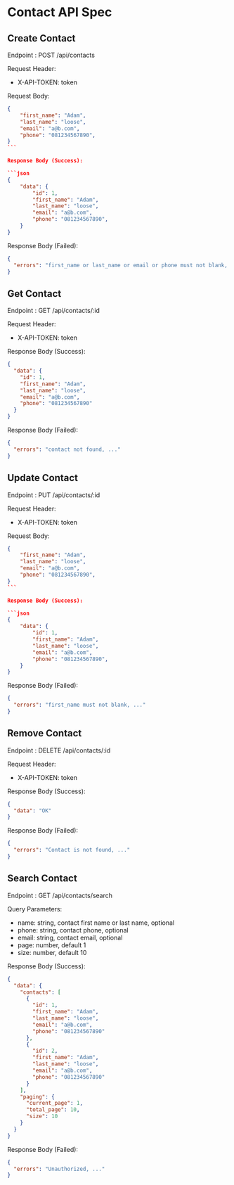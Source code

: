 # Contact API Spec

## Create Contact

Endpoint : POST /api/contacts

Request Header:

- X-API-TOKEN: token

Request Body:

````json
{
    "first_name": "Adam",
    "last_name": "loose",
    "email": "a@b.com",
    "phone": "081234567890",
}
```

Response Body (Success):

```json
{
    "data": {
        "id": 1,
        "first_name": "Adam",
        "last_name": "loose",
        "email": "a@b.com",
        "phone": "081234567890",
    }
}
````

Response Body (Failed):

```json
{
  "errors": "first_name or last_name or email or phone must not blank, ..."
}
```

## Get Contact

Endpoint : GET /api/contacts/:id

Request Header:

- X-API-TOKEN: token

Response Body (Success):

```json
{
  "data": {
    "id": 1,
    "first_name": "Adam",
    "last_name": "loose",
    "email": "a@b.com",
    "phone": "081234567890"
  }
}
```

Response Body (Failed):

```json
{
  "errors": "contact not found, ..."
}
```

## Update Contact

Endpoint : PUT /api/contacts/:id

Request Header:

- X-API-TOKEN: token

Request Body:

````json
{
    "first_name": "Adam",
    "last_name": "loose",
    "email": "a@b.com",
    "phone": "081234567890",
}
```

Response Body (Success):

```json
{
    "data": {
        "id": 1,
        "first_name": "Adam",
        "last_name": "loose",
        "email": "a@b.com",
        "phone": "081234567890",
    }
}
````

Response Body (Failed):

```json
{
  "errors": "first_name must not blank, ..."
}
```

## Remove Contact

Endpoint : DELETE /api/contacts/:id

Request Header:

- X-API-TOKEN: token

Response Body (Success):

```json
{
  "data": "OK"
}
```

Response Body (Failed):

```json
{
  "errors": "Contact is not found, ..."
}
```

## Search Contact

Endpoint : GET /api/contacts/search

Query Parameters:

- name: string, contact first name or last name, optional
- phone: string, contact phone, optional
- email: string, contact email, optional
- page: number, default 1
- size: number, default 10

Response Body (Success):

```json
{
  "data": {
    "contacts": [
      {
        "id": 1,
        "first_name": "Adam",
        "last_name": "loose",
        "email": "a@b.com",
        "phone": "081234567890"
      },
      {
        "id": 2,
        "first_name": "Adam",
        "last_name": "loose",
        "email": "a@b.com",
        "phone": "081234567890"
      }
    ],
    "paging": {
      "current_page": 1,
      "total_page": 10,
      "size": 10
    }
  }
}
```

Response Body (Failed):

```json
{
  "errors": "Unauthorized, ..."
}
```
